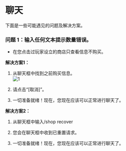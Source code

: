 # 聊天

下面是一些可能遇见的问题及解决方案。

### 问题 1：输入任何文本提示数量错误。

+ 在您点击过玩家设立的商店只查看信息不购买。

**解决方案1：**

1. 从聊天框中找到之前购买信息。  
![1](../../imageAssets/wiki/faq/c1.png)

2. 请点击“[取消]”。

3. 一切准备就绪！现在，您现在应该可以正常进行聊天了。

**解决方案2：**

1. 从聊天框中输入/shop recover

2. 您会在聊天框中收到已重置请求。

3. 一切准备就绪！现在，您现在应该可以正常进行聊天了。